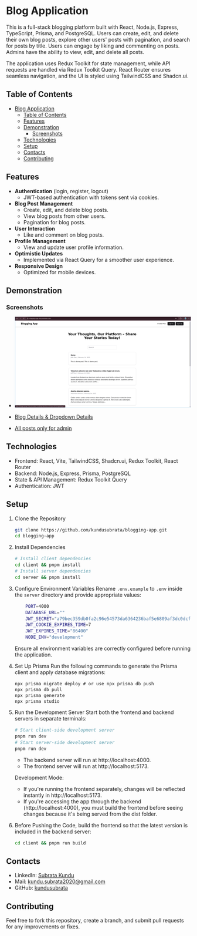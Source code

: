 
# Blog Application
This is a full-stack blogging platform built with React, Node.js, Express, TypeScript, Prisma, and PostgreSQL. Users can create, edit, and delete their own blog posts, explore other users' posts with pagination, and search for posts by title. Users can engage by liking and commenting on posts. Admins have the ability to view, edit, and delete all posts.

The application uses Redux Toolkit for state management, while API requests are handled via Redux Toolkit Query. React Router ensures seamless navigation, and the UI is styled using TailwindCSS and Shadcn.ui.

## Table of Contents

- [Blog Application](#blog-application)
	- [Table of Contents](#table-of-contents)
	- [Features](#features)
	- [Demonstration](#demonstration)
		- [Screenshots](#screenshots)
	- [Technologies](#technologies)
	- [Setup](#setup)
	- [Contacts](#contacts)
	- [Contributing](#contributing)

## Features

-   **Authentication** (login, register, logout)
    -   JWT-based authentication with tokens sent via cookies.
-   **Blog Post Management**
    -   Create, edit, and delete blog posts.
    -   View blog posts from other users.
    -   Pagination for blog posts.
-   **User Interaction**
    -   Like and comment on blog posts.
-   **Profile Management**
    -   View and update user profile information.
-   **Optimistic Updates**
    -   Implemented via React Query for a smoother user experience.
-   **Responsive Design**
    -   Optimized for mobile devices.

## Demonstration
### Screenshots
- ![Blog Homepage](/client/public/blogging-app-homepage.png)
- [Blog Details & Dropdown Details](/client/public/blogging-app-details-dropdown.png)

- [All posts only for admin](/client/public/blogging-app-all-posts.png)

## Technologies
-   Frontend: React, Vite, TailwindCSS, Shadcn.ui, Redux Toolkit, React Router
-   Backend: Node.js, Express, Prisma, PostgreSQL
-   State & API Management: Redux Toolkit Query
-   Authentication: JWT

## Setup

1. Clone the Repository

	```bash
	git clone https://github.com/kundusubrata/blogging-app.git
	cd blogging-app
	```
2. Install Dependencies
	```bash
	# Install client dependencies
	cd client && pnpm install
	# Install server dependencies
	cd server && pnpm install
	```
3.  Configure Environment Variables
	Rename `.env.example` to `.env` inside the `server` directory and provide appropriate values:
	```bash
		PORT=4000
		DATABASE_URL=""
		JWT_SECRET="a79bec359db0fa2c96e54573da6364236baf5e6809af3dc0dcf99408e7f7d200b61d7d68d851dba9b64d0118286394657372b8eaed6d251cc2bd42e699414c9f6112340d87df725cfe72d5bfc85aa0148d17e587e22512c530ad30bb72af0e0e"
		JWT_COOKIE_EXPIRES_TIME=7
		JWT_EXPIRES_TIME="86400"
		NODE_ENV="development"
	```
	Ensure all environment variables are correctly configured before running the application.
	
4.  Set Up Prisma
	Run the following commands to generate the Prisma client and apply database migrations:
	```
	npx prisma migrate deploy # or use npx prisma db push
	npx prisma db pull
	npx prisma generate
	npx prisma studio
	```
5. Run the Development Server 
	Start both the frontend and backend servers in separate terminals:
	```bash
	# Start client-side development server
	pnpm run dev
	# Start server-side development server
	pnpm run dev
	```
	-	The backend server will run at http://localhost:4000.
    -	The frontend server will run at http://localhost:5173.

	Development Mode:

	-	If you're running the frontend separately, changes will be reflected instantly in http://localhost:5173.
	-	If you're accessing the app through the backend (http://localhost:4000), you must build the frontend before seeing changes because it's being served from the dist folder.
6. Before Pushing the Code, build the frontend so that the latest version is included in the backend server: 
	```bash
	cd client && pnpm run build
	```

## Contacts
-   LinkedIn: [Subrata Kundu](https://www.linkedin.com/in/kundu-subrata/)
-   Mail: [kundu.subrata2020@gmail.com](mailto:kundu.subrata2020@gmail.com)
-   GitHub: [kundusubrata](https://github.com/kundusubrata)

## Contributing

Feel free to fork this repository, create a branch, and submit pull requests for any improvements or fixes.

